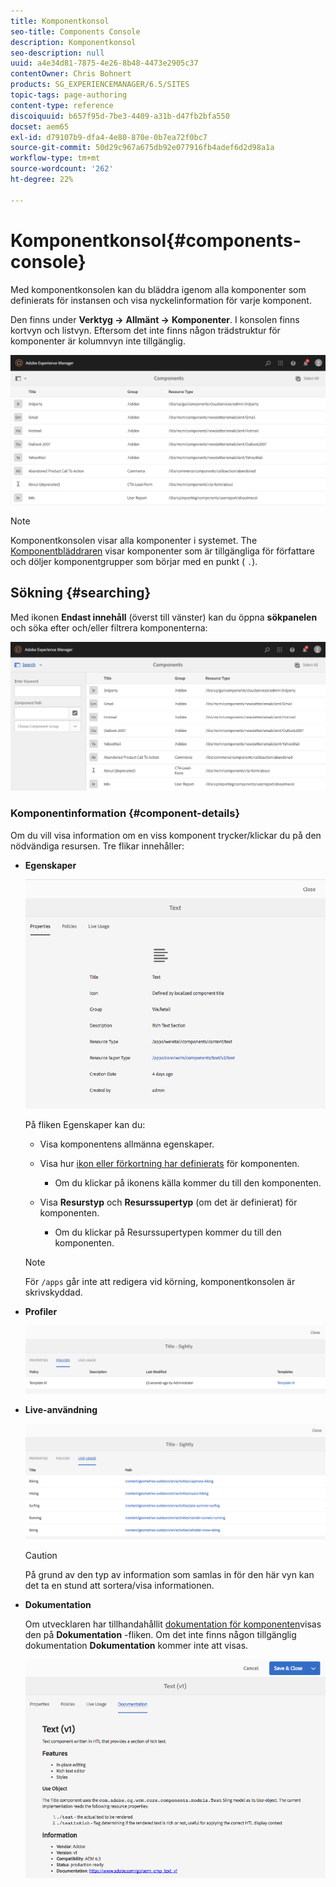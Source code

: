 ```yaml
---
title: Komponentkonsol
seo-title: Components Console
description: Komponentkonsol
seo-description: null
uuid: a4e34d81-7875-4e26-8b48-4473e2905c37
contentOwner: Chris Bohnert
products: SG_EXPERIENCEMANAGER/6.5/SITES
topic-tags: page-authoring
content-type: reference
discoiquuid: b657f95d-7be3-4409-a31b-d47fb2bfa550
docset: aem65
exl-id: d79107b9-dfa4-4e80-870e-0b7ea72f0bc7
source-git-commit: 50d29c967a675db92e077916fb4adef6d2d98a1a
workflow-type: tm+mt
source-wordcount: '262'
ht-degree: 22%

---
```


# Komponentkonsol{#components-console}

Med komponentkonsolen kan du bläddra igenom alla komponenter som definierats för instansen och visa nyckelinformation för varje komponent.

Den finns under **Verktyg ->** **Allmänt ->** **Komponenter**. I konsolen finns kortvyn och listvyn. Eftersom det inte finns någon trädstruktur för komponenter är kolumnvyn inte tillgänglig.

![screen-shot_2019-03-05at113145](assets/screen-shot_2019-03-05at113145.png)

>[!NOTE]
>
>Komponentkonsolen visar alla komponenter i systemet. The [Komponentbläddraren](/help/sites-authoring/author-environment-tools.md#components-browser) visar komponenter som är tillgängliga för författare och döljer komponentgrupper som börjar med en punkt ( `.`).

## Sökning {#searching}

Med ikonen **Endast innehåll** (överst till vänster) kan du öppna **sökpanelen** och söka efter och/eller filtrera komponenterna:

![screen-shot_2019-03-05at113251](assets/screen-shot_2019-03-05at113251.png)

### Komponentinformation {#component-details}

Om du vill visa information om en viss komponent trycker/klickar du på den nödvändiga resursen. Tre flikar innehåller:

* **Egenskaper**

  ![screen_shot_2018-03-27at165847](assets/screen_shot_2018-03-27at165847.png)

  På fliken Egenskaper kan du:

   * Visa komponentens allmänna egenskaper.
   * Visa hur [ikon eller förkortning har definierats](/help/sites-developing/components-basics.md#component-icon-in-touch-ui) för komponenten.

      * Om du klickar på ikonens källa kommer du till den komponenten.

   * Visa **Resurstyp** och **Resurssupertyp** (om det är definierat) för komponenten.

      * Om du klickar på Resurssupertypen kommer du till den komponenten.

  >[!NOTE]
  >
  >För `/apps` går inte att redigera vid körning, komponentkonsolen är skrivskyddad.

* **Profiler**

  ![Profiler](assets/chlimage_1-169.png)

* **Live-användning**

  ![Live-användning](assets/chlimage_1-170.png)

  >[!CAUTION]
  >
  >På grund av den typ av information som samlas in för den här vyn kan det ta en stund att sortera/visa informationen.

* **Dokumentation**

  Om utvecklaren har tillhandahållit [dokumentation för komponenten](/help/sites-developing/developing-components.md#documenting-your-component)visas den på **Dokumentation** -fliken. Om det inte finns någon tillgänglig dokumentation **Dokumentation** kommer inte att visas.

  ![Dokumentation](assets/chlimage_1-171.png)
